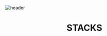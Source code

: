 ![header](https://capsule-render.vercel.app/api?type=waving&color=auto&height=250&section=header&text=열정%20열정%20열정&fontSize=50)

<div align=center><h1>STACKS</h1></div>
